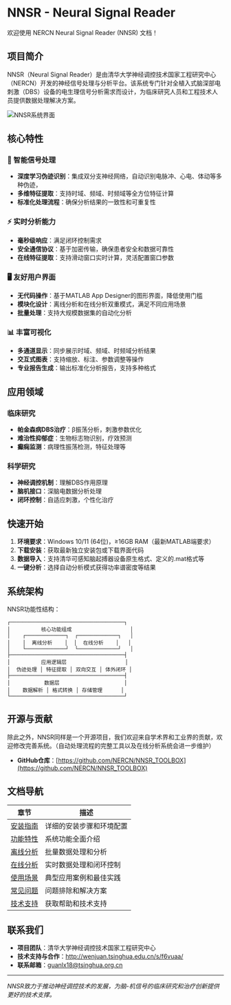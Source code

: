 ﻿# NNSR - Neural Signal Reader

欢迎使用 NERCN Neural Signal Reader (NNSR) 文档！

## 项目简介

NNSR（Neural Signal Reader）是由清华大学神经调控技术国家工程研究中心（NERCN）开发的神经信号处理与分析平台。该系统专门针对全植入式脑深部电刺激（DBS）设备的电生理信号分析需求而设计，为临床研究人员和工程技术人员提供数据处理解决方案。

![NNSR系统界面]( NNSR\FIG5.jpg "NNSR主要模块")

## 核心特性

### 🔬 智能信号处理
- **深度学习伪迹识别**：集成双分支神经网络，自动识别电脉冲、心电、体动等多种伪迹，
- **多维特征提取**：支持时域、频域、时频域等全方位特征计算
- **标准化处理流程**：确保分析结果的一致性和可重复性

### ⚡ 实时分析能力
- **毫秒级响应**：满足闭环控制需求
- **安全通信协议**：基于加密传输，确保患者安全和数据可靠性
- **在线特征提取**：支持滑动窗口实时计算，灵活配置窗口参数

### 🖥️ 友好用户界面
- **无代码操作**：基于MATLAB App Designer的图形界面，降低使用门槛
- **模块化设计**：离线分析和在线分析双重模式，满足不同应用场景
- **批量处理**：支持大规模数据集的自动化分析

### 📊 丰富可视化
- **多通道显示**：同步展示时域、频域、时频域分析结果
- **交互式图表**：支持缩放、标注、参数调整等操作
- **专业报告生成**：输出标准化分析报告，支持多种格式

## 应用领域

### 临床研究
- **帕金森病DBS治疗**：β振荡分析，刺激参数优化
- **难治性抑郁症**：生物标志物识别，疗效预测
- **癫痫监测**：病理性振荡检测，特征处理等

### 科学研究
- **神经调控机制**：理解DBS作用原理
- **脑机接口**：深脑电数据分析处理
- **闭环控制**：自适应刺激，个性化治疗

## 快速开始

1. **环境要求**：Windows 10/11 (64位)，≥16GB RAM（最新MATLAB端要求）
2. **下载安装**：获取最新独立安装包或下载界面代码
3. **数据导入**：支持清华可感知脑起搏器设备原生格式、定义的.mat格式等
4. **一键分析**：选择自动分析模式获得功率谱密度等结果

## 系统架构

NNSR功能性结构：

```
┌─────────────────────────────────────┐
│          核心功能组成                   │
│    ┌─────────────┐  ┌─────────────┐   │
│    │  离线分析    │  │  在线分析    │   │
│    └─────────────┘  └─────────────┘   │
├─────────────────────────────────────┤
│          应用逻辑层                   │
│  伪迹处理 │ 特征提取 │ 双向交互 │ 体外闭环 │
├─────────────────────────────────────┤
│           数据层                     │
│    数据解析 │ 格式转换 │ 存储管理      │
└─────────────────────────────────────┘
```

## 开源与贡献

除此之外，NNSR同样是一个开源项目，我们欢迎来自学术界和工业界的贡献，欢迎修改完善系统。（自动处理流程的完整工具以及在线分析系统会进一步维护）

- **GitHub仓库**：[https://github.com/NERCN/NNSR_TOOLBOX](https://github.com/NERCN/NNSR_TOOLBOX)

## 文档导航

| 章节 | 描述|
|------|------|
| [安装指南](installation.md) | 详细的安装步骤和环境配置 |
| [功能特性](features.md) | 系统功能全面介绍 |
| [离线分析](offline-analysis.md) | 批量数据处理和分析 |
| [在线分析](online-analysis.md) | 实时数据处理和闭环控制 |
| [使用场景](use-cases.md) | 典型应用案例和最佳实践 |
| [常见问题](faq.md) | 问题排除和解决方案 |
| [技术支持](support.md) | 获取帮助和技术支持 |

## 联系我们

- **项目团队**：清华大学神经调控技术国家工程研究中心
- **技术支持与合作**：http://wenjuan.tsinghua.edu.cn/s/f6vuaa/
- **联系邮箱**：guanlx18@tsinghua.org.cn

---

*NNSR致力于推动神经调控技术的发展，为脑-机信号的临床研究和治疗创新提供更好的技术支撑。*

